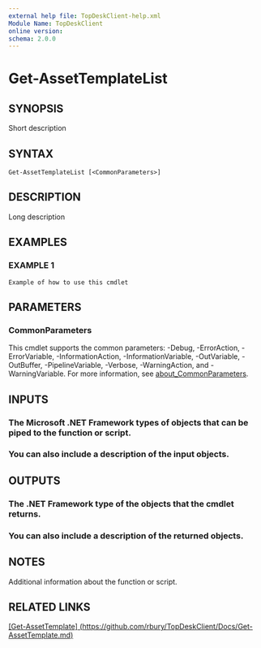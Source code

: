 ```yaml
---
external help file: TopDeskClient-help.xml
Module Name: TopDeskClient
online version:
schema: 2.0.0
---
```


# Get-AssetTemplateList

## SYNOPSIS
Short description

## SYNTAX

```
Get-AssetTemplateList [<CommonParameters>]
```

## DESCRIPTION
Long description

## EXAMPLES

### EXAMPLE 1
```
Example of how to use this cmdlet
```

## PARAMETERS

### CommonParameters
This cmdlet supports the common parameters: -Debug, -ErrorAction, -ErrorVariable, -InformationAction, -InformationVariable, -OutVariable, -OutBuffer, -PipelineVariable, -Verbose, -WarningAction, and -WarningVariable. For more information, see [about_CommonParameters](http://go.microsoft.com/fwlink/?LinkID=113216).

## INPUTS

### The Microsoft .NET Framework types of objects that can be piped to the function or script.
### You can also include a description of the input objects.
## OUTPUTS

### The .NET Framework type of the objects that the cmdlet returns.
### You can also include a description of the returned objects.
## NOTES
Additional information about the function or script.

## RELATED LINKS

[[Get-AssetTemplate] (https://github.com/rbury/TopDeskClient/Docs/Get-AssetTemplate.md)]()

